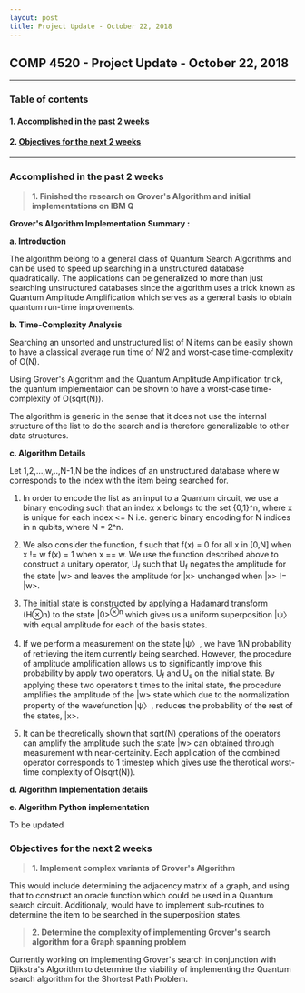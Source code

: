 ```yaml
---
layout: post
title: Project Update - October 22, 2018
---
```


## COMP 4520 - Project Update - October 22, 2018

----
### Table of contents

#### 1. [Accomplished in the past 2 weeks](#accomplished_in_the_past_2_weeks)

#### 2. [Objectives for the next 2 weeks](#objectives_for_the_next_2_weeks)
----

### Accomplished in the past 2 weeks<a id='accomplished_in_the_past_2_weeks'></a>

> **1. Finished the research on Grover's Algorithm and initial implementations on IBM Q**

**Grover's Algorithm Implementation Summary :**

**a. Introduction**

The algorithm belong to a general class of Quantum Search Algorithms and can be used to speed up searching in a unstructured database quadratically. The applications can be generalized to more than just searching unstructured databases since the algorithm uses a trick known as Quantum Amplitude Amplification which serves as a general basis to obtain quantum run-time improvements.
        
**b. Time-Complexity Analysis**
   
Searching an unsorted and unstructured list of N items can be easily shown to have a classical average run time of N/2 and worst-case time-complexity of O(N).
        
Using Grover's Algorithm and the Quantum Amplitude Amplification trick, the quantum implementaion can be shown
to have a worst-case time-complexity of O(sqrt(N)).

The algorithm is generic in the sense that it does not use the internal structure of the list to do the search and is therefore generalizable to other data structures.

**c. Algorithm Details**

Let 1,2,...,w,..,N-1,N be the indices of an unstructured database where w corresponds to the index with the item being searched for.

1. In order to encode the list as an input to a Quantum circuit, we use a binary encoding such that an index x belongs to the set {0,1}^n, where x is unique for each index <= N i.e. generic binary encoding for N indices in n qubits, where N = 2^n.

2. We also consider the function, f such that 
                                         f(x) = 0 for all x in [0,N] when x != w 
                                         f(x) = 1 when x == w.
   We use the function described above to construct a unitary operator, U<sub>f</sub> such that U<sub>f</sub> negates the amplitude for the state \|w> and leaves the amplitude for \|x> unchanged when \|x> != |w>.
   
3. The initial state is constructed by applying a Hadamard transform (H⊗n) to the state \|0><sup>⊗n</sup> which gives us a uniform superposition \|ψ〉 with equal amplitude for each of the basis states.

4. If we perform a measurement on the state \|ψ〉, we have 1\N probability of retrieving the item currently being searched. However, the procedure of amplitude amplification allows us to significantly improve this probability by apply two operators, U<sub>f</sub> and U<sub>s</sub> on the initial state. By applying these two operators t times to the inital state, the procedure amplifies the amplitude of the \|w> state which due to the normalization property of the wavefunction \|ψ〉, reduces the probability of the rest of the states, \|x>.

5. It can be theoretically shown that sqrt(N) operations of the operators can amplify the amplitude such the state \|w> can obtained through measurement with near-certainity. Each application of the combined operator corresponds to 1 timestep which gives use the therotical worst-time complexity of O(sqrt(N)).

**d. Algorithm Implementation details**

**e. Algorithm Python implementation**

To be updated

### Objectives for the next 2 weeks

> **1. Implement complex variants of Grover's Algorithm**

This would include determining the adjacency matrix of a graph, and using that to construct an oracle function which could be used in a Quantum search circuit. Additionaly, would have to implement sub-routines to determine the item to be searched in the superposition states.

> **2. Determine the complexity of implementing Grover's search algorithm for a Graph spanning problem**

Currently working on implementing Grover's search in conjunction with Djikstra's Algorithm to determine the viability of implementing the Quantum search algorithm for the Shortest Path Problem.
